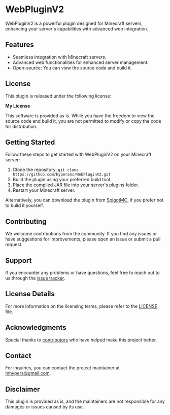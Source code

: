 # WebPluginV2

WebPluginV2 is a powerful plugin designed for Minecraft servers, enhancing your server's capabilities with advanced web integration.

## Features

- Seamless integration with Minecraft servers.
- Advanced web functionalities for enhanced server management.
- Open-source: You can view the source code and build it.

## License

This plugin is released under the following license:

**My License**

This software is provided as is. While you have the freedom to view the source code and build it, you are not permitted to modify or copy the code for distribution.

## Getting Started

Follow these steps to get started with WebPluginV2 on your Minecraft server:

1. Clone the repository: `git clone https://github.com/hypersmc/WebPluginV2.git`
2. Build the plugin using your preferred build tool.
3. Place the compiled JAR file into your server's plugins folder.
4. Restart your Minecraft server.

Alternatively, you can download the plugin from [SpigotMC](https://www.spigotmc.org/resources/webplugin-official-php-support-1-13-1-20-x.85640/), if you prefer not to build it yourself.

## Contributing

We welcome contributions from the community. If you find any issues or have suggestions for improvements, please open an issue or submit a pull request.

## Support

If you encounter any problems or have questions, feel free to reach out to us through the [issue tracker](https://github.com/hypersmc/WebPluginV2/issues).

## License Details

For more information on the licensing terms, please refer to the [LICENSE](LICENSE.md) file.

## Acknowledgments

Special thanks to [contributors](CONTRIBUTORS.md) who have helped make this project better.

## Contact

For inquiries, you can contact the project maintainer at [mhypers@gmail.com](mailto:mhypers@gmail.com).

## Disclaimer

This plugin is provided as is, and the maintainers are not responsible for any damages or issues caused by its use.
